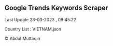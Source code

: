 

## Google Trends Keywords Scraper 
 
Last Update 23-03-2023 , 08:45:22

Country List :
VIETNAM.json



© Abdul Muttaqin 
